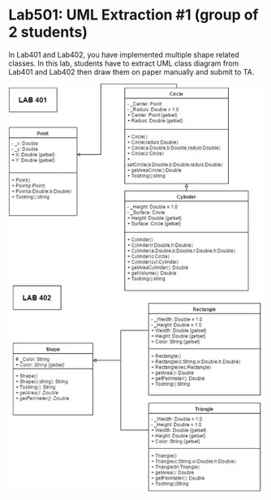 ﻿# Lab501: UML Extraction #1 (group of 2 students)

In Lab401 and Lab402, you have implemented multiple shape related classes.
In this lab, students have to extract UML class diagram from Lab401 and Lab402 
then draw them on paper manually and submit to TA.

![570610590](https://raw.githubusercontent.com/cpe200-158-sec1-0590/week-5/master/week5/Lab501/LAB501%20Final.png)
